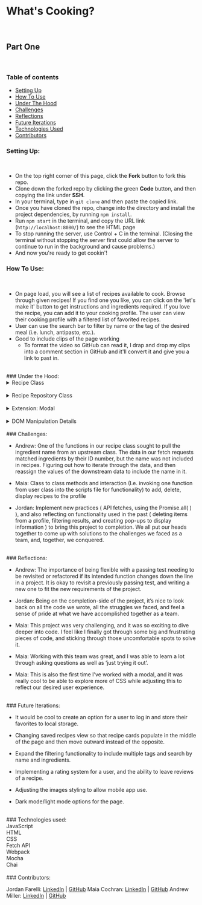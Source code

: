 # What's Cooking?
​
## Part One
​
### Table of contents
* [Setting Up](#setup)
* [How To Use](#how)
* [Under The Hood](#under) 
* [Challenges](#challenges)
* [Reflections](#reflections)
* [Future Iterations](#future)
* [Technologies Used](#tech)
* [Contributors](#contributors)
​
### Setting Up: 
​
* On the top right corner of this page, click the **Fork** button to fork this repo.
* Clone down the forked repo by clicking the green **Code** button, and then copying the link under **SSH**.
* In your terminal, type in `git clone` and then paste the copied link.
* Once you have cloned the repo, change into the directory and install the project dependencies, by running `npm install`.
* Run `npm start` in the terminal, and copy the URL link (`http://localhost:8080/`) to see the HTML page 
* To stop running the server, use Control + C in the terminal. (Closing the terminal without stopping the server first could allow the server to continue to run in the background and cause problems.)
* And now you're ready to get cookin'!
​
### How To Use: <a name="how"></a>
​
* On page load, you will see a list of recipes available to cook.  Browse through given recipes!  If you find one you like, you can click on the 'let's make it' button to get instructions and ingredients required.  If you love the recipe, you can add it to your cooking profile.  The user can view their cooking profile with a filtered list of favorited recipes.
* User can use the search bar to filter by name or the tag of the desired meal (i.e. lunch, antipasto, etc.).
​
* Good to include clips of the page working 
​
    * To format the video so GitHub can read it, I drap and drop my clips into a comment section in GitHub and it'll convert it and give you a link to past in.
​
<br>
​
### Under the Hood: <a name="under"></a>
​
<details>
<summary>Recipe Class</summary>
​
* Takes in an ID number, an image recipe, the ingredients list, a list of instructions, name, associated tags, and references against a master list of ingredients.
​
* `getIngredientsWithNames()` is a function that looks against a master list of ingredients, compares the recipe items to that master list, and then updates the recipe object to include names that were excluded in our data pull from the fetch request.
​
* `getCostOfIngredients()` is a function that takes each individual ingredient, and sums the total cost for reference by the user.
​
</details>
​
<details>
<summary>Recipe Repository Class</summary>
​
* This class takes in all of the recipes from the fetch request.
​
* `filterRecipeByTag()` and `filterRecipesName()` takes in a user's input, iterates through the repository, and filters a list of matching conditions.
​
</details>
​
<details>
<summary>Extension: Modal</summary>
​
* The modal was a cool extension that brought an interactive box over the main web page.  This posed challenges from install to project completion.
​
* The modal has the recipe's cost, ingredients, and instructions in it.  Iterator methods were used to run through the recipe's nested data to provide a readable view to the user.
​
</details>
​
<details>
<summary>DOM Manipulation Details</summary>
​
* `searchDisplayedRecipe()` is a function that looks for matching cases > 0 to eventually return recipes with matching identifiers.
​
* `displayAllRecipesOnPage()` does exactly what is named!  It iterates through every recipe in the recipe repository, and then adds a recipe "card" to the page.
​
* `saveRecipeToRecipesToCook` looks at the event target id of the button clicked.  In `displayAllRecipesOnPage()`, we assigned the html ID of each recipe card to be the recipe ID.  When iterating through all recipes on page, if the target ID matched, it would push the recipe to the User's `recipesToCook` array. This array is then iterated through downstream when the user interacts with their cooking profile.
​
</details><br>
​
### Challenges: <a name="challenges"></a>

* Andrew: One of the functions in our recipe class sought to pull the ingredient name from an upstream class.  The data in our fetch requests matched ingredients by their ID number, but the name was not included in recipes.  Figuring out how to iterate through the data, and then reassign the values of the downstream data to include the name in it.

* Maia: Class to class methods and interaction (I.e. invoking one function from user class into the scripts file for functionality) to add, delete, display recipes to the profile

* Jordan: ​Implement new practices ( API fetches, using the Promise.all( ) ), and also reflecting on functionality used in the past ( deleting items from a profile, filtering results, and creating pop-ups to display information ) to bring this project to completion. We all put our heads together to come up with solutions to the challenges we faced as a team, and, together, we conquered.

<br>
​
### Reflections: <a name="reflections"></a>

* Andrew: The importance of being flexible with a passing test needing to be revisited or refactored if its intended function changes down the line in a project.  It is okay to revisit a previously passing test, and writing a new one to fit the new requirements of the project.

* Jordan: Being on the completion-side of the project, it’s nice to look back on all the code we wrote, all the struggles we faced, and feel a sense of pride at what we have accomplished together as a team.
​
* Maia: This project was very challenging, and it was so exciting to dive deeper into code. I feel like I finally got through some big and frustrating pieces of code, and sticking through those uncomfortable spots to solve it.

* Maia: Working with this team was great, and I was able to learn a lot through asking questions as well as ‘just trying it out’.

* Maia: This is also the first time I’ve worked with a modal, and it was really cool to be able to explore more of CSS while adjusting this to reflect our desired user experience.

<br>
​
### Future Iterations: <a name="future"></a>

* It would be cool to create an option for a user to log in and store their favorites to local storage.

* Changing saved recipes view so that recipe cards populate in the middle of the page and then move outward instead of the opposite.

* Expand the filtering functionality to include multiple tags and search by name and ingredients.

* Implementing a rating system for a user, and the ability to leave reviews of a recipe.

* Adjusting the images styling to allow mobile app use.

* Dark mode/light mode options for the page.
​
<br>
​
### Technologies used:<br><a name="tech"></a>
JavaScript<br>
HTML<br>
CSS<br>
Fetch API<br>
Webpack<br>
Mocha<br>
Chai<br>
​
<br>
​
​
### Contributors: <a name="contributors"></a>

<br> 

Jordan Farelli: [LinkedIn](https://www.linkedin.com/in/jordan-farelli/) | [GitHub](https://github.com/jfarelli/)
Maia Cochran: [LinkedIn](https://www.linkedin.com/in/maiaecochran/) | [GitHub](https://github.com/Maia-Cochran)
Andrew Miller: [LinkedIn](https://www.linkedin.com/in/andrew-miller-0393b448/) | [GitHub](https://github.com/andrewmiller45)
